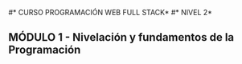 #*                                             CURSO PROGRAMACIÓN WEB FULL STACK*
#*                                                           NIVEL 2*

##    MÓDULO 1 - Nivelación y fundamentos de la Programación                                                   
